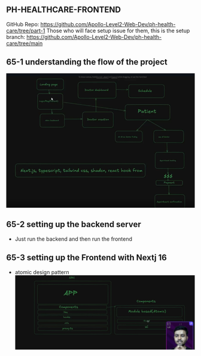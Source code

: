 ## PH-HEALTHCARE-FRONTEND


GitHub Repo: https://github.com/Apollo-Level2-Web-Dev/ph-health-care/tree/part-1
Those who will face setup issue for them, this is the setup branch: https://github.com/Apollo-Level2-Web-Dev/ph-health-care/tree/main



## 65-1 understanding the flow of the project

![alt text](image.png)

## 65-2 setting up the backend server

- Just run the backend and then run the frontend 
## 65-3 setting up the Frontend with Nextj 16
- atomic design pattern
![alt text](image-1.png)